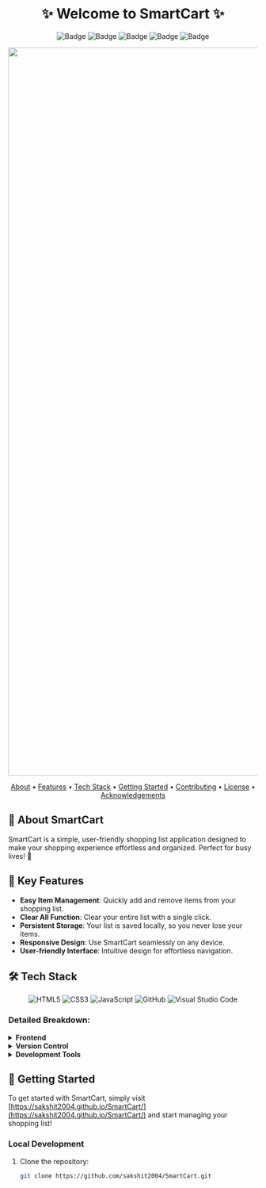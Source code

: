 <h1 align="center">
    ✨ Welcome to SmartCart ✨
</h1>

<div align="center">

![Badge](https://img.shields.io/badge/Tech_Stack-MERN-yellow) ![Badge](https://img.shields.io/badge/Version-1.2-green) ![Badge](https://img.shields.io/badge/License-Apache_2.0-blue) ![Badge](https://img.shields.io/badge/Type-OpenSource-orange) ![Badge](https://img.shields.io/badge/For-Everyone-red)

</div>

<p align="center">
  <img width="1469" alt="SmartCart" src="https://sakshit2004.github.io/SmartCart/images/logo.png">
</p>

<p align="center">
  <a href="#-about-smartcart">About</a> •
  <a href="#-key-features">Features</a> •
  <a href="#%EF%B8%8F-tech-stack">Tech Stack</a> •
  <a href="#-getting-started">Getting Started</a> •
  <a href="#-contributing">Contributing</a> •
  <a href="#-license">License</a> •
  <a href="#-acknowledgements">Acknowledgements</a>
</p>

## 🚀 About SmartCart

SmartCart is a simple, user-friendly shopping list application designed to make your shopping experience effortless and organized. Perfect for busy lives! 🛒

## 🌟 Key Features

- **Easy Item Management**: Quickly add and remove items from your shopping list.
- **Clear All Function**: Clear your entire list with a single click.
- **Persistent Storage**: Your list is saved locally, so you never lose your items.
- **Responsive Design**: Use SmartCart seamlessly on any device.
- **User-friendly Interface**: Intuitive design for effortless navigation.

## 🛠️ Tech Stack

<p align="center">
  <img src="https://img.shields.io/badge/html5-%23E34F26.svg?style=for-the-badge&logo=html5&logoColor=white" alt="HTML5">
  <img src="https://img.shields.io/badge/css3-%231572B6.svg?style=for-the-badge&logo=css3&logoColor=white" alt="CSS3">
  <img src="https://img.shields.io/badge/javascript-%23323330.svg?style=for-the-badge&logo=javascript&logoColor=%23F7DF1E" alt="JavaScript">
  <img src="https://img.shields.io/badge/github-%23121011.svg?style=for-the-badge&logo=github&logoColor=white" alt="GitHub">
  <img src="https://img.shields.io/badge/Visual%20Studio%20Code-0078d7.svg?style=for-the-badge&logo=visual-studio-code&logoColor=white" alt="Visual Studio Code">
</p>

### Detailed Breakdown:

<details>
<summary><b>Frontend</b></summary>

- **HTML5**: For structuring the web application
- **CSS3**: For styling and responsive design
- **JavaScript**: For interactive functionality
</details>

<details>
<summary><b>Version Control</b></summary>

- **Git**: For source code management
- **GitHub**: For project hosting and collaboration
</details>

<details>
<summary><b>Development Tools</b></summary>

- **VS Code**: As the primary code editor
</details>

## 🚀 Getting Started

To get started with SmartCart, simply visit [https://sakshit2004.github.io/SmartCart/](https://sakshit2004.github.io/SmartCart/) and start managing your shopping list!

### Local Development

1. Clone the repository:
   ```bash
   git clone https://github.com/sakshit2004/SmartCart.git
